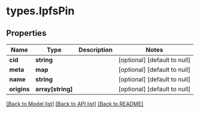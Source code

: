 # types.IpfsPin

## Properties
Name | Type | Description | Notes
------------ | ------------- | ------------- | -------------
**cid** | **string** |  | [optional] [default to null]
**meta** | **map** |  | [optional] [default to null]
**name** | **string** |  | [optional] [default to null]
**origins** | **array[string]** |  | [optional] [default to null]

[[Back to Model list]](../README.md#documentation-for-models) [[Back to API list]](../README.md#documentation-for-api-endpoints) [[Back to README]](../README.md)


